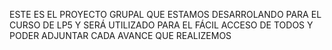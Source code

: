 ESTE ES EL PROYECTO GRUPAL QUE ESTAMOS DESARROLANDO PARA EL CURSO DE LP5 Y SERÁ UTILIZADO PARA EL FÁCIL ACCESO DE TODOS Y PODER ADJUNTAR CADA AVANCE QUE REALIZEMOS

